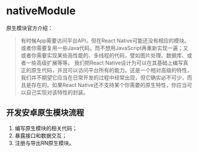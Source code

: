 # nativeModule

原生模块官方介绍：

> 有时候App需要访问平台API，但在React Native可能还没有相应的模块。或者你需要复用一些Java代码，而不想用JavaScript再重新实现一遍；又或者你需要实现某些高性能的、多线程的代码，譬如图片处理、数据库、或者一些高级扩展等等。
我们把React Native设计为可以在其基础上编写真正的原生代码，并且可以访问平台所有的能力。这是一个相对高级的特性，我们并不期望它应当在日常开发的过程中经常出现，但它确实必不可少，而且是存在的。如果React Native还不支持某个你需要的原生特性，你应当可以自己实现对该特性的封装。

## 开发安卓原生模块流程

1. 编写原生模块的相关代码；
2. 暴露接口和数据交互；
3. 注册与导出RN原生模块。